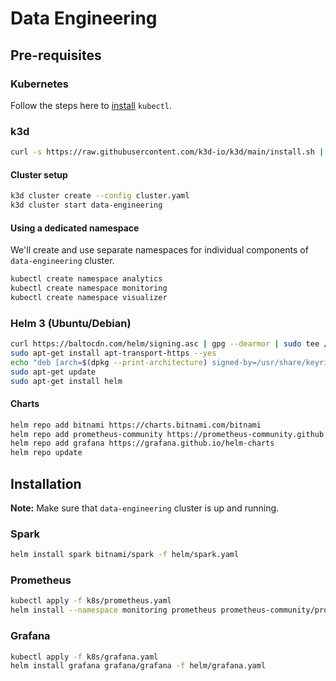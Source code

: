 # Data Engineering

## Pre-requisites

### Kubernetes

Follow the steps here to [install](https://kubernetes.io/docs/tasks/tools/install-kubectl-linux/#install-using-native-package-management) `kubectl`.

### k3d

```bash
curl -s https://raw.githubusercontent.com/k3d-io/k3d/main/install.sh | bash
```

#### Cluster setup

```bash
k3d cluster create --config cluster.yaml
k3d cluster start data-engineering
```

#### Using a dedicated namespace

We'll create and use separate namespaces for individual components of `data-engineering` cluster.

```bash
kubectl create namespace analytics
kubectl create namespace monitoring
kubectl create namespace visualizer
```

### Helm 3 (Ubuntu/Debian)

```bash
curl https://baltocdn.com/helm/signing.asc | gpg --dearmor | sudo tee /usr/share/keyrings/helm.gpg > /dev/null
sudo apt-get install apt-transport-https --yes
echo "deb [arch=$(dpkg --print-architecture) signed-by=/usr/share/keyrings/helm.gpg] https://baltocdn.com/helm/stable/debian/ all main" | sudo tee /etc/apt/sources.list.d/helm-stable-debian.list
sudo apt-get update
sudo apt-get install helm
```

#### Charts

```bash
helm repo add bitnami https://charts.bitnami.com/bitnami
helm repo add prometheus-community https://prometheus-community.github.io/helm-charts
helm repo add grafana https://grafana.github.io/helm-charts
helm repo update
```

## Installation

**Note:** Make sure that `data-engineering` cluster is up and running.

### Spark

```bash
helm install spark bitnami/spark -f helm/spark.yaml
```

### Prometheus

```bash
kubectl apply -f k8s/prometheus.yaml
helm install --namespace monitoring prometheus prometheus-community/prometheus -f helm/prometheus.yaml
```

### Grafana

```bash
kubectl apply -f k8s/grafana.yaml
helm install grafana grafana/grafana -f helm/grafana.yaml
```

